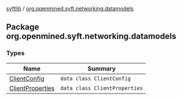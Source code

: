 [syftlib](../index.md) / [org.openmined.syft.networking.datamodels](./index.md)

## Package org.openmined.syft.networking.datamodels

### Types

| Name | Summary |
|---|---|
| [ClientConfig](-client-config/index.md) | `data class ClientConfig` |
| [ClientProperties](-client-properties/index.md) | `data class ClientProperties` |
